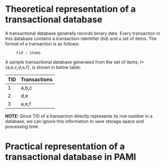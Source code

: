 # Theoretical representation of a transactional database

A transactional database generally records binary data. Every transaction in this database 
   contains a transaction-identifier (tid) and a set of items. The format of a transaction is as follows:
   
         tid : items
   
  A sample transactional database generated from the set of items, I={a,b,c,d,e,f}, is shown in below table:

  TID |  Transactions 
     --- | -----
     1   | a,b,c
     2   | d,e
     3   | a,e,f

   **NOTE:** Since TID of a transaction directly represents its row number in a database, we can ignore this information 
   to save storage space and processing time.
   
# Practical representation of a transactional database in PAMI